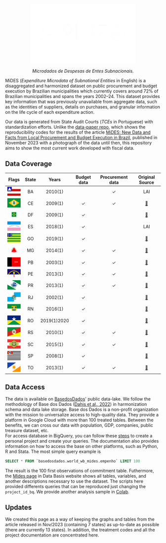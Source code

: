 <!-- Header -->
<p align="center">
   <a href="https://basedosdados.org">
    <picture>
      <source media="(prefers-color-scheme: dark)" srcset="docs/images/logo1_mides_white.png">
      <source media="(prefers-color-scheme: light)" srcset="docs/images/logo1_mides_black.png">
      <img src="docs/images/logo1_mides_white.png" width="340" alt="MiDES">
  </picture>
  </a>
</p>

<p align="center">
    <em>Microdados de Despesas de Entes Subnacionais.</em>
</p>

MiDES (_Expenditure Microdata of Subnational Entities_ in English) is a disaggregated and harmonized dataset on public procurement and budget execution by Brazilian municipalities which currently covers around 72% of Brazilian municipalities and spans the years 2002–24. This dataset provides key information that was previously unavailable from aggregate data, such as the identities of suppliers, details on purchases, and granular information on the life cycle of each expenditure action.

Our data is generated from State Audit Courts (_TCEs_ in Portuguese) with standardization efforts. Unlike the [data-paper repo](https://github.com/municipal-budget-execution/data-paper), which shows the reproducibility codes for the results of the article [MiDES: New Data and Facts from Local Procurement and Budget Execution in Brazil](https://elibrary.worldbank.org/doi/abs/10.1596/1813-9450-10598), published in November 2023 with a photograph of the data until then, this repository aims to show the most current work developed with fiscal data.

## Data Coverage
Flags|State|Years|Budget data|Procurement data|Original Source
|:-:|:-:|:-:|:-:|:-:|:-:|
<img src="/docs/images/flags/ba.png" width=50>|BA|2010(1)||✓|LAI|
<img src="/docs/images/flags/ce.png" width=50>|CE|2009(1)|✓|✓|[:link:][link-ce]|
<img src="/docs/images/flags/df.png" width=50>|DF|2009(1)|✓||[:link:][link-df]|
<img src="/docs/images/flags/es.png" width=50>|ES|2018(1)|✓||LAI|
<img src="/docs/images/flags/go.png" width=50>|GO|2019(1)|✓||[:link:][link-go]|
<img src="/docs/images/flags/mg.png" width=50>|MG|2014(1)|✓|✓|[:link:][link-mg]|
<img src="/docs/images/flags/pb.png" width=50>|PB|2003(1)|✓|✓|[:link:][link-pb]|
<img src="/docs/images/flags/pe.png" width=50>|PE|2013(1)|✓|✓|[:link:][link-pe]|
<img src="/docs/images/flags/pr.png" width=50>|PR|2013(1)|✓|✓|[:link:][link-pr]|
<img src="/docs/images/flags/rj.png" width=50>|RJ|2002(1)|✓||[:link:][link-rj]|
<img src="/docs/images/flags/rn.png" width=50>|RN|2016(1)|✓||[:link:][link-rn]|
<img src="/docs/images/flags/ro.png" width=50>|RO|2019(1)2020 |✓||[:link:][link-ro]|
<img src="/docs/images/flags/rs.png" width=50>|RS|2010(1)|✓|✓|[:link:][link-rs]|
<img src="/docs/images/flags/sc.png" width=50>|SC|2015(1)|✓|✓|[:link:][link-sc]|
<img src="/docs/images/flags/sp.png" width=50>|SP|2008(1)|✓||[:link:][link-sp]|
<img src="/docs/images/flags/to.png" width=50>|TO|2013(1)|✓|✓|[:link:][link-to]|

## Data Access
The data is available on [BasedosDados](https://basedosdados.org/dataset/d3874769-bcbd-4ece-a38a-157ba1021514?table=14c5d05b-9830-4710-b7ac-7e0ca1bf9d8b)' public data-lake. We follow the methodology of Base dos Dados ([Dahis et al., 2022](https://osf.io/preprints/socarxiv/r76yg)) in harmonization schema and data lake storage. Base dos Dados is a non-profit organization with the mission to universalize access to high-quality data. They provide a platform in Google Cloud with more than 100 treated tables. Between the benefits, we can cross our data with population, GDP, companies, public treasure dataset, etc.  
For access database in BigQuery, you can follow these [steps](https://basedosdados.github.io/mais/access_data_bq/) to create a personal project and create your queries. The documentation also provides information on how to access the base on other platforms, such as Python, R and Stata. The most simple query example is

```sql
SELECT * FROM `basedosdados.world_wb_mides.empenho` LIMIT 100
```

The result is the 100 first observations of commitment table. Futhermore, the [Mides page](https://basedosdados.org/dataset/d3874769-bcbd-4ece-a38a-157ba1021514?table=14c5d05b-9830-4710-b7ac-7e0ca1bf9d8b#:~:text=o%20c%C3%B3digo%20abaixo%2C-,clique%20aqui,-para%20ir%20ao) in Data Basis website shows all tables, variables, and another descriptions necessary to use the dataset.  The scripts here provided differents queries that can be reproduced just changing the `project_id_bq`. We provide another analysis sample in [Colab](https://colab.research.google.com/drive/1DrYpLhaR4zueA6nxQyxqxQGZhMKQYIrp#scrollTo=lOpvFr42BvN7). 

## Updates
We created this page as a way of keeping the graphs and tables from the article released in Nov/2023 (containing 7 states) as up-to-date as possible (there are currently 13 states). In addition, the treatment codes and all the project documentation are concentrated here.

<!-- Referencias -->

[link-ba]: ...
[link-ce]: https://api.tce.ce.gov.br/
[link-df]: https://www.transparencia.df.gov.br/#/downloads#des
[link-es]: ...
[link-go]: https://www.tcmgo.tc.br/pentaho/api/repos/cidadao/app/index.html
[link-mg]: https://dadosabertos.tce.mg.gov.br/
[link-pb]: https://dados.tce.pb.gov.brhttps://dados.tce.pb.gov.br
[link-pe]: https://sistemas.tce.pe.gov.br/DadosAbertos/Exemplo!listar
[link-pr]: https://servicos.tce.pr.gov.br/TCEPR/Tribunal/Relacon/Dados/DadosConsulta/Consolidado
[link-rj]: https://tce.rj.gov.br/auditormunicipio/Default.aspx
[link-rn]: https://apidadosabertos.tce.rn.gov.br/swagger/ui/index#/
[link-ro]: https://transparencia.tce.ro.gov.br/transparenciatce/Remessa/Pesquisar
[link-rs]: https://dados.tce.rs.gov.br
[link-sc]: https://servicos.tce.sc.gov.br/farol_externo/index.html
[link-sp]: https://transparencia.tce.sp.gov.br/conjunto-de-dados
[link-to]: https://portaldocidadao.tce.to.gov.br/estadomunicipios/index